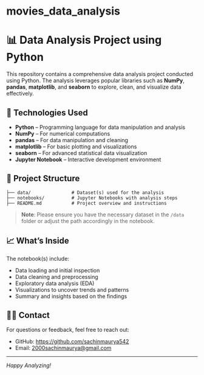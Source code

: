# movies_data_analysis
# 📊 Data Analysis Project using Python

This repository contains a comprehensive data analysis project conducted using Python. The analysis leverages popular libraries such as **NumPy**, **pandas**, **matplotlib**, and **seaborn** to explore, clean, and visualize data effectively.

## 🧰 Technologies Used

- **Python** – Programming language for data manipulation and analysis  
- **NumPy** – For numerical computations  
- **pandas** – For data manipulation and cleaning  
- **matplotlib** – For basic plotting and visualizations  
- **seaborn** – For advanced statistical data visualization  
- **Jupyter Notebook** – Interactive development environment

## 📁 Project Structure

```
├── data/               # Dataset(s) used for the analysis
├── notebooks/          # Jupyter Notebooks with analysis steps
├── README.md           # Project overview and instructions
```

> **Note**: Please ensure you have the necessary dataset in the `/data` folder or adjust the path accordingly in the notebook.

## 📈 What’s Inside

The notebook(s) include:
- Data loading and initial inspection
- Data cleaning and preprocessing
- Exploratory data analysis (EDA)
- Visualizations to uncover trends and patterns
- Summary and insights based on the findings

## 🙋‍♂️ Contact

For questions or feedback, feel free to reach out:

- GitHub: https://github.com/sachinmaurya542
- Email: 2000sachinmaurya@gmail.com

---

*Happy Analyzing!*
